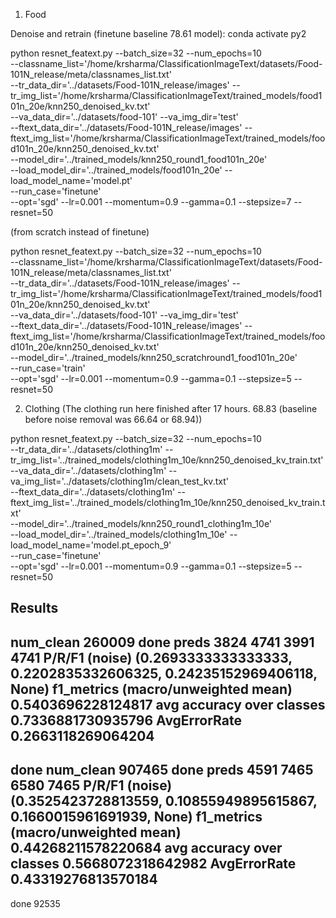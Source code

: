 1) Food

Denoise and retrain (finetune baseline 78.61 model): conda activate py2

python resnet_featext.py --batch_size=32 --num_epochs=10 \
--classname_list='/home/krsharma/ClassificationImageText/datasets/Food-101N_release/meta/classnames_list.txt' \
--tr_data_dir='../datasets/Food-101N_release/images' --tr_img_list='/home/krsharma/ClassificationImageText/trained_models/food101n_20e/knn250_denoised_kv.txt' \
--va_data_dir='../datasets/food-101' --va_img_dir='test' \
--ftext_data_dir='../datasets/Food-101N_release/images' --ftext_img_list='/home/krsharma/ClassificationImageText/trained_models/food101n_20e/knn250_denoised_kv.txt' \
--model_dir='../trained_models/knn250_round1_food101n_20e' \
--load_model_dir='../trained_models/food101n_20e' --load_model_name='model.pt' \
--run_case='finetune' \
--opt='sgd' --lr=0.001 --momentum=0.9 --gamma=0.1 --stepsize=7 --resnet=50

(from scratch instead of finetune)

python resnet_featext.py --batch_size=32 --num_epochs=10 \
--classname_list='/home/krsharma/ClassificationImageText/datasets/Food-101N_release/meta/classnames_list.txt' \
--tr_data_dir='../datasets/Food-101N_release/images' --tr_img_list='/home/krsharma/ClassificationImageText/trained_models/food101n_20e/knn250_denoised_kv.txt' \
--va_data_dir='../datasets/food-101' --va_img_dir='test' \
--ftext_data_dir='../datasets/Food-101N_release/images' --ftext_img_list='/home/krsharma/ClassificationImageText/trained_models/food101n_20e/knn250_denoised_kv.txt' \
--model_dir='../trained_models/knn250_scratchround1_food101n_20e' \
--run_case='train' \
--opt='sgd' --lr=0.001 --momentum=0.9 --gamma=0.1 --stepsize=5 --resnet=50


2) Clothing (The clothing run here finished after 17 hours. 68.83 (baseline before noise removal was 66.64 or 68.94))

python resnet_featext.py --batch_size=32 --num_epochs=10 \
--tr_data_dir='../datasets/clothing1m' --tr_img_list='../trained_models/clothing1m_10e/knn250_denoised_kv_train.txt' \
--va_data_dir='../datasets/clothing1m' --va_img_list='../datasets/clothing1m/clean_test_kv.txt' \
--ftext_data_dir='../datasets/clothing1m' --ftext_img_list='../trained_models/clothing1m_10e/knn250_denoised_kv_train.txt' \
--model_dir='../trained_models/knn250_round1_clothing1m_10e' \
--load_model_dir='../trained_models/clothing1m_10e' --load_model_name='model.pt_epoch_9' \
--run_case='finetune' \
--opt='sgd' --lr=0.001 --momentum=0.9 --gamma=0.1 --stepsize=5 --resnet=50


## Results

num_clean 260009
done preds
3824 4741 3991 4741
P/R/F1 (noise) (0.2693333333333333, 0.2202835332606325, 0.24235152969406118, None)
f1_metrics (macro/unweighted mean) 0.5403696228124817
avg accuracy over classes 0.7336881730935796 AvgErrorRate 0.2663118269064204
-------------
done
num_clean 907465
done preds
4591 7465 6580 7465
P/R/F1 (noise) (0.3525423728813559, 0.10855949895615867, 0.1660015961691939, None)
f1_metrics (macro/unweighted mean) 0.44268211578220684
avg accuracy over classes 0.5668072318642982 AvgErrorRate 0.43319276813570184
-------------
done
92535